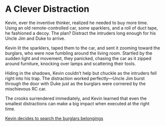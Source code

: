 # A Clever Distraction

Kevin, ever the inventive thinker, realized he needed to buy more time. Using an old remote-controlled car, some sparklers, and a roll of duct tape, he fashioned a decoy. The plan? Distract the intruders long enough for his Uncle Jim and Duke to arrive.

Kevin lit the sparklers, taped them to the car, and sent it zooming toward the burglars, who were now fumbling around the living room. Startled by the sudden light and movement, they panicked, chasing the car as it zipped around furniture, knocking over lamps and scattering their tools.

Hiding in the shadows, Kevin couldn’t help but chuckle as the intruders fell right into his trap. The distraction worked perfectly—Uncle Jim burst through the door with Duke just as the burglars were cornered by the mischievous RC car.

The crooks surrendered immediately, and Kevin learned that even the smallest distractions can make a big impact when executed at the right time.

[Kevin decides to search the burglars belongings](searchbelongings.md)